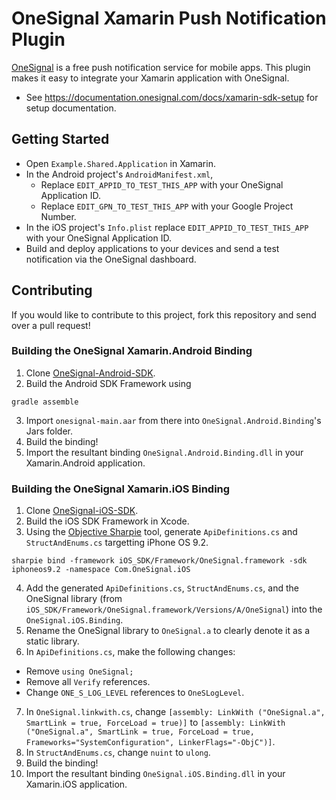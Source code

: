OneSignal Xamarin Push Notification Plugin
==========================================

[OneSignal](https://onesignal.com) is a free push notification service for mobile apps. This plugin makes it easy to integrate your Xamarin application with OneSignal.

- See https://documentation.onesignal.com/docs/xamarin-sdk-setup for setup documentation.

Getting Started
---------------

* Open ```Example.Shared.Application``` in Xamarin.
* In the Android project's ```AndroidManifest.xml```,
  * Replace ```EDIT_APPID_TO_TEST_THIS_APP``` with your OneSignal Application ID.
  * Replace ```EDIT_GPN_TO_TEST_THIS_APP``` with your Google Project Number.
* In the iOS project's ```Info.plist``` replace ```EDIT_APPID_TO_TEST_THIS_APP``` with your OneSignal Application ID.
* Build and deploy applications to your devices and send a test notification via the OneSignal dashboard.

Contributing
------------

If you would like to contribute to this project, fork this repository and send over a pull request!

### Building the OneSignal Xamarin.Android Binding
1. Clone [OneSignal-Android-SDK](https://github.com/one-signal/OneSignal-Android-SDK).
2. Build the Android SDK Framework using
```shell
gradle assemble
```
3. Import ```onesignal-main.aar``` from there into ```OneSignal.Android.Binding```'s Jars folder.
4. Build the binding!
5. Import the resultant binding ```OneSignal.Android.Binding.dll``` in your Xamarin.Android application.

### Building the OneSignal Xamarin.iOS Binding
1. Clone [OneSignal-iOS-SDK](https://github.com/one-signal/OneSignal-iOS-SDK).
2. Build the iOS SDK Framework in Xcode.
3. Using the [Objective Sharpie](https://developer.xamarin.com/guides/cross-platform/macios/binding/objective-sharpie/) tool, generate ```ApiDefinitions.cs``` and ```StructAndEnums.cs``` targetting iPhone OS 9.2.
```shell
sharpie bind -framework iOS_SDK/Framework/OneSignal.framework -sdk iphoneos9.2 -namespace Com.OneSignal.iOS
```
4. Add the generated ```ApiDefinitions.cs```, ```StructAndEnums.cs```, and the OneSignal library (from ```iOS_SDK/Framework/OneSignal.framework/Versions/A/OneSignal```) into the ```OneSignal.iOS.Binding```.
5. Rename the OneSignal library to ```OneSignal.a``` to clearly denote it as a static library.
6. In ```ApiDefinitions.cs```, make the following changes:
  * Remove ```using OneSignal;```
  * Remove all ```Verify``` references.
  * Change ```ONE_S_LOG_LEVEL``` references to ```OneSLogLevel```.
7. In ```OneSignal.linkwith.cs```, change ```[assembly: LinkWith ("OneSignal.a", SmartLink = true, ForceLoad = true)]``` to ```[assembly: LinkWith ("OneSignal.a", SmartLink = true, ForceLoad = true, Frameworks="SystemConfiguration", LinkerFlags="-ObjC")]```.
8. In ```StructAndEnums.cs```, change ```nuint``` to ```ulong```.
9. Build the binding!
10. Import the resultant binding ```OneSignal.iOS.Binding.dll``` in your Xamarin.iOS application.
